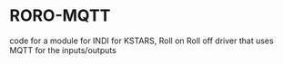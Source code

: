# RORO-MQTT
code for a module for INDI for KSTARS, Roll on Roll off driver that uses MQTT for the inputs/outputs
